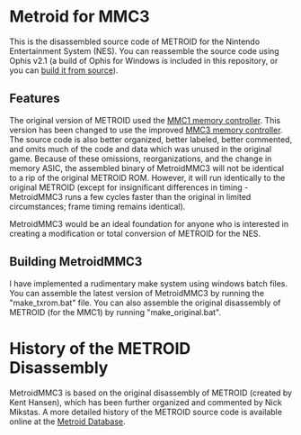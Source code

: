 Metroid for MMC3
===========
This is the disassembled source code of METROID for the Nintendo Entertainment
System (NES). You can reassemble the source code using Ophis v2.1 (a build of Ophis
for Windows is included in this repository, or you can [build it from source](https://github.com/michaelcmartin/Ophis)).

Features
-----------
The original version of METROID used the [MMC1 memory controller](http://wiki.nesdev.com/w/index.php/MMC1). This version has been changed to use the improved [MMC3 memory controller](http://wiki.nesdev.com/w/index.php/MMC1). The source code is also better organized, better labeled, better commented, and omits much of the code and data which was unused in the original game. Because of these omissions, reorganizations, and the change in memory ASIC, the assembled binary of MetroidMMC3 will not be identical to a rip of the original METROID ROM. However, it will run identically to the original METROID (except for insignificant differences in timing - MetroidMMC3 runs a few cycles faster than the original in limited circumstances; frame timing remains identical).

MetroidMMC3 would be an ideal foundation for anyone who is interested in creating a
modification or total conversion of METROID for the NES.

Building MetroidMMC3
-----------
I have implemented a rudimentary make system using windows batch files. You can
assemble the latest version of MetroidMMC3 by running the "make_txrom.bat" file.
You can also assemble the original disassembly of METROID (for the MMC1) by running
"make_original.bat".

History of the METROID Disassembly
===========
MetroidMMC3 is based on the original disassembly of METROID (created by Kent Hansen),
which has been further organized and commented by Nick Mikstas. A more detailed history
of the METROID source code is available online at the
[Metroid Database](http://www.metroid-database.com/m1/sourcecode.php).

